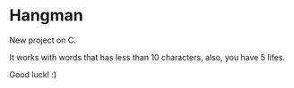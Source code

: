 # Hangman

New project on C. 

It works with words that has less than 10 characters, also, you have 5 lifes.

Good luck! :)
